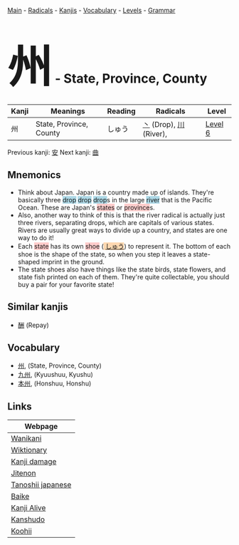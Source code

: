 <style> bigfont {font-size: 100px}</style>
[Main](../README.md) -
[Radicals](../radicals.md) -
[Kanjis](../kanjis.md) -
[Vocabulary](../vocabulary.md) -
[Levels](../levels.md) -
[Grammar](../grammar.md)
# <bigfont> 州</bigfont> - State, Province, County 

| Kanji | Meanings | Reading | Radicals | Level |
| --- | --- | --- | --- | --- |
| 州 | State, Province, County | しゅう | [丶](../radicals/丶.md) (Drop), [川](../radicals/川.md) (River),  | [Level 6](../levels/wk_level6.md) |

Previous kanji: [安](安.md) Next kanji: [曲](曲.md) 

## Mnemonics
 * Think about Japan. Japan is a country made up of islands. They're basically three <span style="background-color:#ADD8E6"> drop</span> <span style="background-color:#ADD8E6"> drop</span> <span style="background-color:#ADD8E6"> drop</span>s in the large <span style="background-color:#ADD8E6"> river</span> that is the Pacific Ocean. These are Japan's <span style="background-color:#ffcccb"> states</span> or <span style="background-color:#ffcccb"> province</span>s.
* Also, another way to think of this is that the river radical is actually just three rivers, separating drops, which are capitals of various states. Rivers are usually great ways to divide up a country, and states are one way to do it!
* Each <span style="background-color:#ffcccb"> state</span> has its own <span style="background-color:#ffcccb"> shoe</span> (<span style="background-color:#fed8b1"> [しゅう](https://jisho.org/search/しゅう)</span>) to represent it. The bottom of each shoe is the shape of the state, so when you step it leaves a state-shaped imprint in the ground.
* The state shoes also have things like the state birds, state flowers, and state fish printed on each of them. They're quite collectable, you should buy a pair for your favorite state!


## Similar kanjis
 * [酬](酬.md) (Repay)


## Vocabulary
 * [州](../vocabulary/州.md), (State, Province, County)
* [九州](../vocabulary/州.md), (Kyuushuu, Kyushu)
* [本州](../vocabulary/州.md), (Honshuu, Honshu)



## Links 

| Webpage |
| --- |
| [Wanikani          ](https://www.wanikani.com/kanji/州) |
| [Wiktionary        ](https://en.wiktionary.org/wiki/州) |
| [Kanji damage      ](http://www.kanjidamage.com/kanji/search?utf8=✓&q=州) |
| [Jitenon           ](https://jitenon.com/kanji/州) |
| [Tanoshii japanese ](https://www.tanoshiijapanese.com/dictionary/kanji.cfm?k=州) |
| [Baike             ](https://baike.baidu.com/item/州) |
| [Kanji Alive       ](https://app.kanjialive.com/州) |
| [Kanshudo          ](https://www.kanshudo.com/searchmn?q=州) |
| [Koohii            ](https://kanji.koohii.com/study/kanji/州) |
